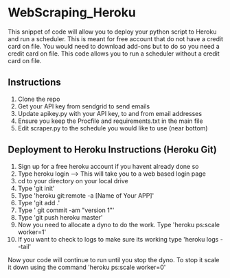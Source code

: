 # WebScraping_Heroku

This snippet of code will allow you to deploy your python script to Heroku and run a scheduler. This is meant for free account that do not have a credit card on file. You would need to download add-ons but to do so you need a credit card on file. This code allows you to run a scheduler without a credit card on file. 

## Instructions
1) Clone the repo
2) Get your API key from sendgrid to send emails
3) Update apikey.py with your API key, to and from email addresses
4) Ensure you keep the Procfile and requirements.txt in the main file
5) Edit scraper.py to the schedule you would like to use (near bottom)

## Deployment to Heroku Instructions (Heroku Git)
1) Sign up for a free heroku account if you havent already done so
2) Type heroku login --> This will take you to a web based login page
3) cd to your directory on your local drive
4) Type 'git init'
5) Type 'heroku git:remote -a [Name of Your APP]'
6) Type 'git add .'
7) Type ' git commit -am "version 1"'
8) Type 'git push heroku master'
9) Now you need to allocate a dyno to do the work. Type 'heroku ps:scale worker=1'
10) If you want to check to logs to make sure its working type 'heroku logs --tail'

Now your code will continue to run until you stop the dyno. To stop it scale it down using the command 'heroku ps:scale worker=0'

